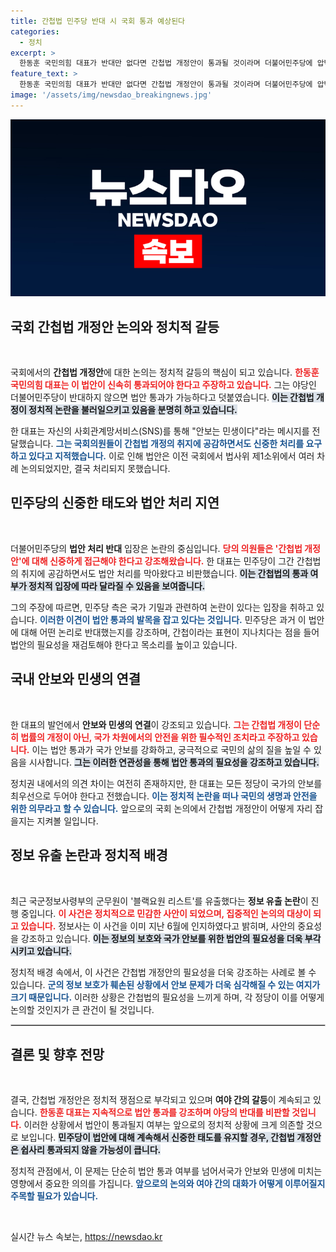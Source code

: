 ```yaml
---
title: 간첩법 민주당 반대 시 국회 통과 예상된다
categories:
  - 정치
excerpt: >
  한동훈 국민의힘 대표가 반대만 없다면 간첩법 개정안이 통과될 것이라며 더불어민주당에 압박을 가했다. 논란의 중심에 선 적국 용어 변경과 정보 유출 사건, 국회에서의 치열한 공방이 예고된다.
feature_text: >
  한동훈 국민의힘 대표가 반대만 없다면 간첩법 개정안이 통과될 것이라며 더불어민주당에 압박을 가했다. 논란의 중심에 선 적국 용어 변경과 정보 유출 사건, 국회에서의 치열한 공방이 예고된다.
image: '/assets/img/newsdao_breakingnews.jpg'
---
```


<p><img src="/assets/img/newsdao_breakingnews.jpg" alt="bookingtag 속보" /></p>

<h2 data-ke-size="size26">국회 간첩법 개정안 논의와 정치적 갈등</h2>

<p data-ke-size="size16">&nbsp;</p>

<p>국회에서의 <b>간첩법 개정안</b>에 대한 논의는 정치적 갈등의 핵심이 되고 있습니다. <b><span style="color: #ee2323;">한동훈 국민의힘 대표는 이 법안이 신속히 통과되어야 한다고 주장하고 있습니다.</span></b> 그는 야당인 더불어민주당이 반대하지 않으면 법안 통과가 가능하다고 덧붙였습니다. <b><span style="background-color: #21538527;">이는 간첩법 개정이 정치적 논란을 불러일으키고 있음을 분명히 하고 있습니다.</span></b> </p>

<p>한 대표는 자신의 사회관계망서비스(SNS)를 통해 "안보는 민생이다"라는 메시지를 전달했습니다. <b><span style="color: #1a5490;">그는 국회의원들이 간첩법 개정의 취지에 공감하면서도 신중한 처리를 요구하고 있다고 지적했습니다.</span></b> 이로 인해 법안은 이전 국회에서 법사위 제1소위에서 여러 차례 논의되었지만, 결국 처리되지 못했습니다.</p>

<h2 data-ke-size="size26">민주당의 신중한 태도와 법안 처리 지연</h2>

<p data-ke-size="size16">&nbsp;</p>

<p>더불어민주당의 <b>법안 처리 반대</b> 입장은 논란의 중심입니다. <b><span style="color: #ee2323;">당의 의원들은 '간첩법 개정안'에 대해 신중하게 접근해야 한다고 강조해왔습니다.</span></b> 한 대표는 민주당이 그간 간첩법의 취지에 공감하면서도 법안 처리를 막아왔다고 비판했습니다. <b><span style="background-color: #21538527;">이는 간첩법의 통과 여부가 정치적 입장에 따라 달라질 수 있음을 보여줍니다.</span></b></p>

<p>그의 주장에 따르면, 민주당 측은 국가 기밀과 관련하여 논란이 있다는 입장을 취하고 있습니다. <b><span style="color: #1a5490;">이러한 이견이 법안 통과의 발목을 잡고 있다는 것입니다.</span></b> 민주당은 과거 이 법안에 대해 어떤 논리로 반대했는지를 강조하며, 간첩이라는 표현이 지나치다는 점을 들어 법안의 필요성을 재검토해야 한다고 목소리를 높이고 있습니다.</p>

<h2 data-ke-size="size26">국내 안보와 민생의 연결</h2>

<p data-ke-size="size16">&nbsp;</p>

<p>한 대표의 발언에서 <b>안보와 민생의 연결</b>이 강조되고 있습니다. <b><span style="color: #ee2323;">그는 간첩법 개정이 단순히 법률의 개정이 아닌, 국가 차원에서의 안전을 위한 필수적인 조치라고 주장하고 있습니다.</span></b> 이는 법안 통과가 국가 안보를 강화하고, 궁극적으로 국민의 삶의 질을 높일 수 있음을 시사합니다. <b><span style="background-color: #21538527;">그는 이러한 연관성을 통해 법안 통과의 필요성을 강조하고 있습니다.</span></b></p>

<p>정치권 내에서의 의견 차이는 여전히 존재하지만, 한 대표는 모든 정당이 국가의 안보를 최우선으로 두어야 한다고 전했습니다. <b><span style="color: #1a5490;">이는 정치적 논란을 떠나 국민의 생명과 안전을 위한 의무라고 할 수 있습니다.</span></b> 앞으로의 국회 논의에서 간첩법 개정안이 어떻게 자리 잡을지는 지켜볼 일입니다.</p>

<h2 data-ke-size="size26">정보 유출 논란과 정치적 배경</h2>

<p data-ke-size="size16">&nbsp;</p>

<p>최근 국군정보사령부의 군무원이 '블랙요원 리스트'를 유출했다는 <b>정보 유출 논란</b>이 진행 중입니다. <b><span style="color: #ee2323;">이 사건은 정치적으로 민감한 사안이 되었으며, 집중적인 논의의 대상이 되고 있습니다.</span></b> 정보사는 이 사건을 이미 지난 6월에 인지하였다고 밝히며, 사안의 중요성을 강조하고 있습니다. <b><span style="background-color: #21538527;">이는 정보의 보호와 국가 안보를 위한 법안의 필요성을 더욱 부각시키고 있습니다.</span></b></p>

<p>정치적 배경 속에서, 이 사건은 간첩법 개정안의 필요성을 더욱 강조하는 사례로 볼 수 있습니다. <b><span style="color: #1a5490;">군의 정보 보호가 훼손된 상황에서 안보 문제가 더욱 심각해질 수 있는 여지가 크기 때문입니다.</span></b> 이러한 상황은 간첩법의 필요성을 느끼게 하며, 각 정당이 이를 어떻게 논의할 것인지가 큰 관건이 될 것입니다.</p>

<hr style="height: 1px; border: 1px solid #ccc;" />

<h2 data-ke-size="size26">결론 및 향후 전망</h2>

<p data-ke-size="size16">&nbsp;</p>

<p>결국, 간첩법 개정안은 정치적 쟁점으로 부각되고 있으며 <b>여야 간의 갈등</b>이 계속되고 있습니다. <b><span style="color: #ee2323;">한동훈 대표는 지속적으로 법안 통과를 강조하며 야당의 반대를 비판할 것입니다.</span></b> 이러한 상황에서 법안이 통과될지 여부는 앞으로의 정치적 상황에 크게 의존할 것으로 보입니다. <b><span style="background-color: #21538527;">민주당이 법안에 대해 계속해서 신중한 태도를 유지할 경우, 간첩법 개정안은 쉽사리 통과되지 않을 가능성이 큽니다.</span></b></p>

<p>정치적 관점에서, 이 문제는 단순히 법안 통과 여부를 넘어서국가 안보와 민생에 미치는 영향에서 중요한 의의를 가집니다. <b><span style="color: #1a5490;">앞으로의 논의와 여야 간의 대화가 어떻게 이루어질지 주목할 필요가 있습니다.</span></b> </p>

<p data-ke-size="size16">&nbsp;</p>
실시간 뉴스 속보는, <a href="https://newsdao.kr" rel="dofollow">https://newsdao.kr</a>


